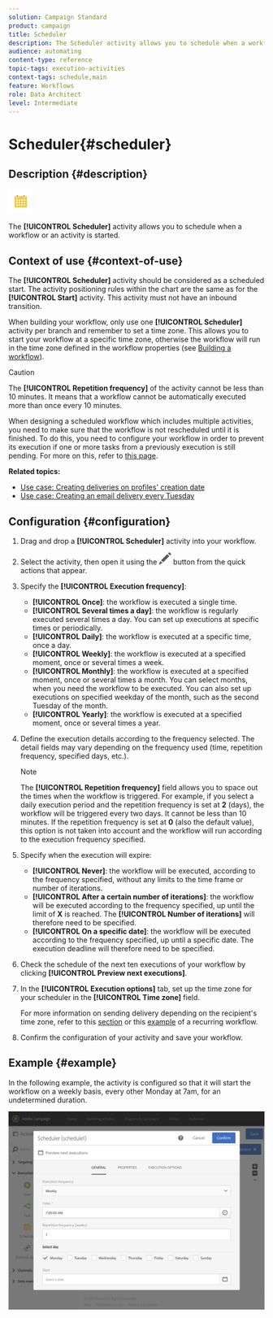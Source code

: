 ```yaml
---
solution: Campaign Standard
product: campaign
title: Scheduler
description: The Scheduler activity allows you to schedule when a workflow or an activity is started.
audience: automating
content-type: reference
topic-tags: execution-activities
context-tags: schedule,main
feature: Workflows
role: Data Architect
level: Intermediate
---
```


# Scheduler{#scheduler}

## Description {#description}

![](assets/scheduler.png)

The **[!UICONTROL Scheduler]** activity allows you to schedule when a workflow or an activity is started.

## Context of use {#context-of-use}

The **[!UICONTROL Scheduler]** activity should be considered as a scheduled start. The activity positioning rules within the chart are the same as for the **[!UICONTROL Start]** activity. This activity must not have an inbound transition.

When building your workflow, only use one **[!UICONTROL Scheduler]** activity per branch and remember to set a time zone. This allows you to start your workflow at a specific time zone, otherwise the workflow will run in the time zone defined in the workflow properties (see [Building a workflow](../../automating/using/building-a-workflow.md)).

>[!CAUTION]
>
>The **[!UICONTROL Repetition frequency]** of the activity cannot be less than 10 minutes. It means that a workflow cannot be automatically executed more than once every 10 minutes.

When designing a scheduled workflow which includes multiple activities, you need to make sure that the workflow is not rescheduled until it is finished. To do this, you need to configure your workflow in order to prevent its execution if one or more tasks from a previously execution is still pending. For more on this, refer to [this page](../../automating/using/scheduled-workflows-execution.md).

**Related topics:**

* [Use case: Creating deliveries on profiles' creation date](../../automating/using/workflow-creation-date-query.md)
* [Use case: Creating an email delivery every Tuesday](../../automating/using/workflow-weekly-offer.md)

## Configuration {#configuration}

1. Drag and drop a **[!UICONTROL Scheduler]** activity into your workflow.
1. Select the activity, then open it using the ![](assets/edit_darkgrey-24px.png) button from the quick actions that appear.
1. Specify the **[!UICONTROL Execution frequency]**:

    * **[!UICONTROL Once]**: the workflow is executed a single time.
    * **[!UICONTROL Several times a day]**: the workflow is regularly executed several times a day. You can set up executions at specific times or periodically. 
    * **[!UICONTROL Daily]**: the workflow is executed at a specific time, once a day.
    * **[!UICONTROL Weekly]**: the workflow is executed at a specified moment, once or several times a week.
    * **[!UICONTROL Monthly]**: the workflow is executed at a specified moment, once or several times a month. You can select months, when you need the workflow to be executed. You can also set up executions on specified weekday of the month, such as the second Tuesday of the month.
    * **[!UICONTROL Yearly]**: the workflow is executed at a specified moment, once or several times a year.

1. Define the execution details according to the frequency selected. The detail fields may vary depending on the frequency used (time, repetition frequency, specified days, etc.).

   >[!NOTE]
   >
   >The **[!UICONTROL Repetition frequency]** field allows you to space out the times when the workflow is triggered. For example, if you select a daily execution period and the repetition frequency is set at **2** (days), the workflow will be triggered every two days. It cannot be less than 10 minutes. If the repetition frequency is set at **0** (also the default value), this option is not taken into account and the workflow will run according to the execution frequency specified.

1. Specify when the execution will expire:

    * **[!UICONTROL Never]**: the workflow will be executed, according to the frequency specified, without any limits to the time frame or number of iterations.
    * **[!UICONTROL After a certain number of iterations]**: the workflow will be executed according to the frequency specified, up until the limit of **X** is reached. The **[!UICONTROL Number of iterations]** will therefore need to be specified.
    * **[!UICONTROL On a specific date]**: the workflow will be executed according to the frequency specified, up until a specific date. The execution deadline will therefore need to be specified.

1. Check the schedule of the next ten executions of your workflow by clicking **[!UICONTROL Preview next executions]**.

1. In the **[!UICONTROL Execution options]** tab, set up the time zone for your scheduler in the **[!UICONTROL Time zone]** field.

   For more information on sending delivery depending on the recipient's time zone, refer to this [section](../../sending/using/sending-messages-at-the-recipient-s-time-zone.md) or this [example](../../automating/using/recurring-push-notifications.md) of a recurring workflow.

1. Confirm the configuration of your activity and save your workflow.

## Example {#example}

In the following example, the activity is configured so that it will start the workflow on a weekly basis, every other Monday at 7am, for an undetermined duration.

![](assets/wkf_scheduler_example.png)

